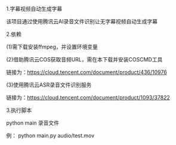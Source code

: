 1.字幕视频自动生成字幕

该项目通过使用腾讯云AI录音文件识别让无字幕视频自动生成字幕

2.依赖

(1)需下载安装ffmpeg，并设置环境变量

(2)借助腾讯云COS获取音频URL，需在本下载并安装COSCMD工具

  链接为：https://cloud.tencent.com/document/product/436/10976

(3)使用腾讯云ASR录音文件识别服务
  
  链接为：https://cloud.tencent.com/document/product/1093/37822
  
3.执行脚本

python main 录音文件

例：
python main.py audio/test.mov

